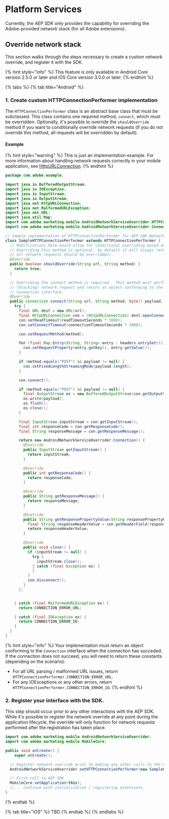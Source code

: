 # Platform Services

Currently, the AEP SDK only provides the capability for overriding the Adobe-provided network stack \(for all Adobe extensions\).

## Override network stack

This section walks through the steps necessary to create a custom network override, and register it with the SDK.

{% hint style="info" %}
This feature is only available in Android Core version 2.5.0 or later and iOS Core version 3.0.0 or later.
{% endhint %}

{% tabs %}
{% tab title="Android" %}
### 1. Create custom HTTPConnectionPerformer implementation

The `HTTPConnectionPerformer` class is an abstract base class that must be subclassed. This class contains one required method, `connect`, which must be overridden. Optionally, it's possible to override the `shouldOverride` method if you want to conditionally override network requests \(if you do not override this method, all requests will be overridden by default\).

#### Example

{% hint style="warning" %}
This is just an implementation example. For more information about handling network requests correctly in your mobile application, see [HttpURLConnection](https://developer.android.com/reference/java/net/HttpURLConnection).
{% endhint %}

```java
package com.adobe.example;

import java.io.BufferedOutputStream;
import java.io.IOException;
import java.io.InputStream;
import java.io.OutputStream;
import java.net.HttpURLConnection;
import java.net.MalformedURLException;
import java.net.URL;
import java.util.Map;
import com.adobe.marketing.mobile.AndroidNetworkServiceOverrider.HTTPConnectionPerformer;
import com.adobe.marketing.mobile.AndroidNetworkServiceOverrider.Connection;

// Sample implementation of HTTPConnectionPerformer for AEP SDK Network Override.
class SampleHTTPConnectionPerformer extends HTTPConnectionPerformer {        
  // Modifications here would allow for conditional overriding based on the url/method.
  // Overriding this method is optional, by default it will always return true (meaning
  // all network requests should be overridden).
  @Override
  public boolean shouldOverride(String url, String method) {
    return true;
  }

  // Overriding the connect method is required.  This method must perform a synchronous
  // (blocking) network request and return an object conforming to the
  // Connection interface.
  @Override
  public Connection connect(String url, String method, byte[] payload, Map<String, String> headers, int connectionTimeoutSeconds, int readTimeoutSeconds) {
    try {
      final URL dest = new URL(url);
      final HttpURLConnection con = (HttpURLConnection) dest.openConnection();
      con.setReadTimeout(readTimeoutSeconds * 1000);
      con.setConnectTimeout(connectionTimeoutSeconds * 1000);

      con.setRequestMethod(method);

      for (final Map.Entry<String, String> entry : headers.entrySet()) {
        con.setRequestProperty(entry.getKey(), entry.getValue());
      }

      if (method.equals("POST") && payload != null) {
        con.setFixedLengthStreamingMode(payload.length);
      }

      con.connect();

      if (method.equals("POST") && payload != null) {
        final OutputStream os = new BufferedOutputStream(con.getOutputStream());
        os.write(payload);
        os.flush();
        os.close();
      }

      final InputStream inputStream = con.getInputStream();
      final int responseCode = con.getResponseCode();
      final String responseMessage = con.getResponseMessage();

      return new AndroidNetworkServiceOverrider.Connection() {
        @Override
        public InputStream getInputStream() {
          return inputStream;
        }

        @Override
        public int getResponseCode() {
          return responseCode;
        }

        @Override
        public String getResponseMessage() {
          return responseMessage;
        }

        @Override
        public String getResponsePropertyValue(String responsePropertyKey) {
          final String responseHeaderValue = con.getHeaderField(responsePropertyKey);
          return responseHeaderValue;
        }

        @Override
        public void close() {
          if (inputStream != null) {
            try {
              inputStream.close();
            } catch (final Exception ex) {
            }
          }
          con.disconnect();
        }
      };


    } catch (final MalformedURLException ex) {
      return CONNECTION_ERROR_URL;

    } catch (final IOException ex) {
      return CONNECTION_ERROR_IO;
    }
  }
}
```

{% hint style="info" %}
Your implementation must return an object conforming to the `Connection` interface when the connection has succeded. If the connection does not succeed, you will need to return these constants \(depending on the scenario\):

* For all URL parsing / malformed URL issues, return `HTTPConnectionPerformer.CONNECTION_ERROR_URL`. 
* For any IOExceptions or any other errors, return `HTTPConnectionPerformer.CONNECTION_ERROR_IO`.
{% endhint %}

### 2. Register your interface with the SDK.

This step should occur prior to any other interactions with the AEP SDK. While it's possible to register the network override at any point during the application lifecycle, the override will only function for network requests performed after the registration has taken place.

```java
import com.adobe.marketing.mobile.AndroidNetworkServiceOverrider;
import com.adobe.marketing.mobile.MobileCore;

public void onCreate() {
    super.onCreate();

  // Register network override prior to making any other calls to the AEP SDK
  AndroidNetworkServiceOverrider.setHTTPConnectionPerformer(new SampleHTTPConnectionPerformer());

  // First call to AEP SDK
  MobileCore.setApplication(this);
  //... continue with initialization / registering extensions.
}
```
{% endtab %}

{% tab title="iOS" %}
TBD
{% endtab %}
{% endtabs %}

